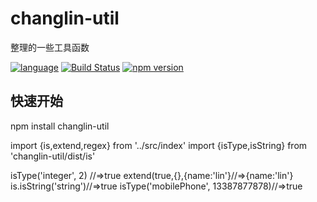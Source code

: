 # changlin-util

整理的一些工具函数

[![language](https://img.shields.io/badge/language-javascript-orange.svg)](https://github.com/ChangLin-CN/changlin-util.git)     [![Build Status](https://travis-ci.org/ChangLin-CN/changlin-util.svg?branch=master)](https://travis-ci.org/ChangLin-CN/changlin-util)         [![npm version](https://img.shields.io/npm/v/changlin-util.svg)](https://www.npmjs.com/package/changlin-util)


## 快速开始

npm install changlin-util

import {is,extend,regex} from '../src/index'
import {isType,isString} from  'changlin-util/dist/is'

isType('integer', 2) //=>true
extend(true,{},{name:'lin'}//=>{name:'lin'}
is.isString('string')//=>true
isType('mobilePhone', 13387877878)//=>true
